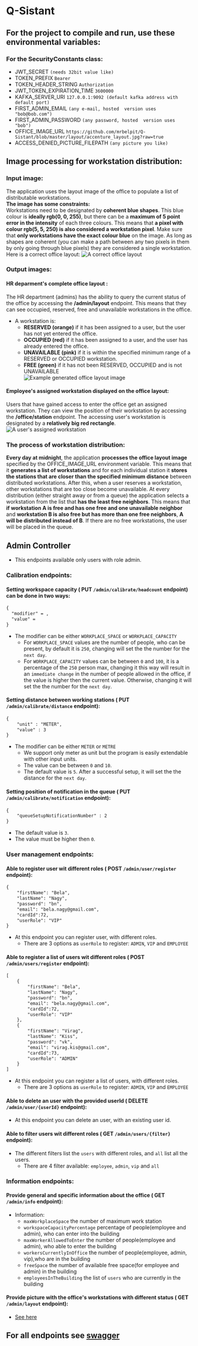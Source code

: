 # Q-Sistant

## For the project to compile and run, use these environmental variables:

### For the SecurityConstants class:

- JWT_SECRET                                `(needs 32bit value like)`
- TOKEN_PREFIX                              `Bearer`
- TOKEN_HEADER_STRING                       `Authorization`
- JWT_TOKEN_EXPIRATION_TIME                 `3600000`
- KAFKA_SERVER_URI                          `127.0.0.1:9092 (default kafka address with default port)`
- FIRST_ADMIN_EMAIL                         `(any e-mail, hosted  version uses "bob@bob.com")`
- FIRST_ADMIN_PASSWORD                      `(any password, hosted  version uses "bob")`
- OFFICE_IMAGE_URL                          `https://github.com/mrbelpit/Q-Sistant/blob/master/layout/accenture_layout.jpg?raw=true`
- ACCESS_DENIED_PICTURE_FILEPATH                      `(any picture you like)`


## Image processing for workstation distribution:
### Input image:
The application uses the layout image of the office to populate a list of distributable workstations.  
**The image has some constraints:**  
Workstations need to be designated by **coherent blue shapes**. This blue colour is **ideally rgb(0, 0, 255)**, but there can be a **maximum of 5 point error in the intensity** of each three colours. This means that **a pixel with colour rgb(5, 5, 250) is also considered a workstation pixel**. Make sure that **only workstations have the exact colour blue** on the image. As long as shapes are coherent (you can make a path between any two pixels in them by only going through blue pixels) they are considered a single workstation.  
Here is a correct office layout:
![A correct office layout](https://github.com/mrbelpit/Q-Sistant/blob/master/layout/accenture_layout.jpg?raw=true)  
### Output images:  
#### HR deparment's complete office layout <a name="hrdepartment"></a>:  
The HR department (admins) has the ability to query the current status of the office by accessing the **/admin/layout** endpoint. This means that they can see occupied, reserved, free and unavailable workstations in the office.
- A workstation is:
  - **RESERVED (orange)** if it has been assigned to a user, but the user has not yet entered the office.
  - **OCCUPIED (red)** if it has been assigned to a user, and the user has already entered the office.
  - **UNAVAILABLE (pink)** if it is within the specified minimum range of a RESERVED or OCCUPIED workstation.
  - **FREE (green)** if it has not been RESERVED, OCCUPIED and is not UNAVAILABLE  
![Example generated office layout image](https://github.com/mrbelpit/Q-Sistant/blob/master/layout/adminlayout.jpg?raw=true)
#### Employee's assigned workstation displayed on the office layout:  
Users that have gained access to enter the office get an assigned workstation. They can view the position of their workstation by accessing the **/office/station** endpoint. The accessing user's workstation is designated by a **relatively big red rectangle**.
![A user's assigned workstation](https://github.com/mrbelpit/Q-Sistant/blob/master/layout/officestation.jpg?raw=true)
### The process of workstation distribution:
**Every day at midnight**, the application **processes the office layout image** specified by the OFFICE_IMAGE_URL environment variable. This means that it **generates a list of workstations** and for each individual station it **stores the stations that are closer than the specified minimum distance** between distributed workstations. After this, when a user reserves a workstation, other workstations that are too close become unavailable. At every distribution (either straight away or from a queue) the application selects a workstation from the list that **has the least free neighbors**. This means that **if workstation A is free and has one free and one unavailable neighbor** and **workstation B is also free but has more than one free neighbors**, **A will be distributed instead of B**. If there are no free workstations, the user will be placed in the queue.
## Admin Controller
- This endpoints available only users with role admin.

### Calibration endpoints:

#### Setting workspace capacity ( PUT `/admin/calibrate/headcount` endpoint) can be done in two ways:
```xml
{
  "modifier" = ,
  "value" = 
}
```
- The modifier can be either `WORKPLACE_SPACE` or `WORKPLACE_CAPACITY`
	- For `WORKPLACE_SPACE` values are the number of people, who can be present, by default it is `250`, changing will set the the number for the `next day`.
	- For `WORKPLACE_CAPACITY` values can be between `0` and `100`, it is a percentage of the `250` person max, changing it this way will result in an `immediate change` in the number of people allowed in the office, if the value is higher then the current value. Otherwise, changing it will set the the number for the `next day`.

#### Setting distance between working stations ( PUT `/admin/calibrate/distance` endpoint):
```xml
{
    "unit" : "METER",
    "value" : 3
}
```
- The modifier can be either `METER` or `METRE`
  - We support only meter as unit but the program is easily extendable with other input units.
  - The value can be between `0` and `10`.
  - The default value is `5`. After a successful setup, it will set the the distance for the `next day`.
  
#### Setting position of notification in the queue ( PUT `/admin/calibrate/notification` endpoint):
```xml
{
    "queueSetupNotificationNumber" : 2  
}
```
- The default value is `3`.
- The value must be higher then `0`.

### User management endpoints:

#### Able to register user wit different roles ( POST `/admin/user/register` endpoint):
```xml
{
    "firstName": "Bela",
    "lastName": "Nagy",
    "password": "bn",
    "email": "bela.nagy@gmail.com",
    "cardId":72,
    "userRole": "VIP"
}
```
- At this endpoint you can register user, with different roles.
  - There are 3 options as `userRole` to register: `ADMIN`, `VIP` and `EMPLOYEE`
  
  
#### Able to register a list of users wit different roles ( POST `/admin/users/register` endpoint):
```xml
[
    {
        "firstName": "Bela",
        "lastName": "Nagy",
        "password": "bn",
        "email": "bela.nagy@gmail.com",
        "cardId":72,
        "userRole": "VIP"
    },
    {
        "firstName": "Virag",
        "lastName": "Kiss",
        "password": "vk",
        "email": "virag.kis@gmail.com",
        "cardId":73,
        "userRole": "ADMIN"
    }
]
```
- At this endpoint you can register a list of users, with different roles.
  - There are 3 options as `userRole` to register: `ADMIN`, `VIP` and `EMPLOYEE`
  
#### Able to delete an user with the provided userId ( DELETE `/admin/user/{userId}` endpoint):
- At this endpoint you can delete an user, with an existing user id.
  
#### Able to filter users wit different roles ( GET `/admin/users/{filter}` endpoint):
- The different filters list the `users` with different roles, and `all` list all the users.
  - There are 4 filter available: `employee`, `admin`, `vip` and `all`
  
### Information endpoints:
#### Provide general and specific information about the office ( GET `/admin/info` endpoint):
-  Information:
   - `maxWorkplaceSpace` the number of maximum work station
   - `workspaceCapacityPercentage` percentage of people(employee and admin), who can enter into the building
   - `maxWorkerAllowedToEnter` the number of people(employee and admin), who able to enter the building
   - `workersCurrentlyInOffice` the number of people(employee, admin, vip),who are in the building
   - `freeSpace` the number of available free space(for employee and admin) in the building
   - `employeesInTheBuilding` the list of `users` who are currently in the building
   
#### Provide picture with the office's workstations with different status ( GET `/admin/layout` endpoint):
- [See here](#hrdepartment)

## For all endpoints see [swagger](http://qsistant-env-1.eba-5xbc6q7e.eu-west-3.elasticbeanstalk.com/swagger-ui.html)

